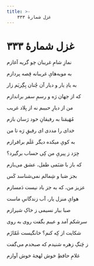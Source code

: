 ```yaml
---
title: >-
    غزل شمارهٔ ۳۳۳
---
```

# غزل شمارهٔ ۳۳۳

<div class="b" id="bn1"><div class="m1"><p>نمازِ شامِ غریبان چو گریه آغازم</p></div>
<div class="m2"><p>به مویه‌هایِ غریبانه قِصه پردازم</p></div></div>
<div class="b" id="bn2"><div class="m1"><p>به یادِ یار و دیار آن چُنان بِگِریَم زار</p></div>
<div class="m2"><p>که از جهان رَه و رسمِ سفر براندازم</p></div></div>
<div class="b" id="bn3"><div class="m1"><p>من از دیارِ حبیبم نه از بِلاد غریب</p></div>
<div class="m2"><p>مُهَیمَنا به رفیقانِ خود رَسان بازم</p></div></div>
<div class="b" id="bn4"><div class="m1"><p>خدای را مددی ای رفیقِ رَه تا من</p></div>
<div class="m2"><p>به کویِ میکده دیگر عَلَم برافرازم</p></div></div>
<div class="b" id="bn5"><div class="m1"><p>خِرَد ز پیریِ من کِی حساب برگیرد؟</p></div>
<div class="m2"><p>که باز با صَنَمی طفل، عشق می‌بازم</p></div></div>
<div class="b" id="bn6"><div class="m1"><p>بجز صَبا و شِمالم نمی‌شناسد کَس</p></div>
<div class="m2"><p>عزیز من، که به جز باد نیست دَمسازم</p></div></div>
<div class="b" id="bn7"><div class="m1"><p>هوایِ منزل یار، آب زندگانیِ ماست</p></div>
<div class="m2"><p>صبا بیار نسیمی ز خاکِ شیرازم</p></div></div>
<div class="b" id="bn8"><div class="m1"><p>سرشکم آمد و عیبم بگفت روی به روی</p></div>
<div class="m2"><p>شکایت از کِه کنم؟ خانگیست غَمّازَم</p></div></div>
<div class="b" id="bn9"><div class="m1"><p>ز چَنگِ زهره شنیدم که صبحدم می‌گفت</p></div>
<div class="m2"><p>غلامِ حافظِ خوش لهجهٔ خوش آوازم</p></div></div>